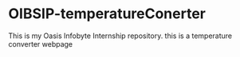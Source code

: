 # OIBSIP-temperatureConerter
This is my Oasis Infobyte Internship repository. this is a temperature converter webpage
